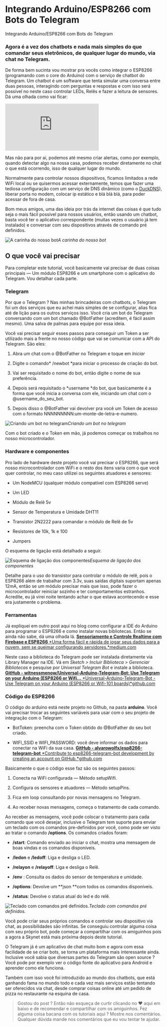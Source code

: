
# Integrando Arduino/ESP8266 com Bots do Telegram

Integrando Arduino/ESP8266 com Bots do Telegram

### Agora é a vez dos chatbots e nada mais simples do que comandar seus eletrônicos, de qualquer lugar do mundo, via chat no Telegram.

De forma bem sucinta vou mostrar pra vocês como integrar o ESP8266 (programando com o core do Arduino) com o serviço de chatbot do Telegram. Um chatbot é um software que tenta simular uma conversa entre duas pessoas, interagindo com perguntas e respostas e com isso será possível no neste caso controlar LEDs, Relês e fazer a leitura de sensores. Dá uma olhada como vai ficar:

<iframe src="https://medium.com/media/9df93215e4f67eaf0728546c11599c3b" frameborder=0></iframe>

Mas não para por ai, podemos até mesmo criar alertas, como por exemplo, quando detectar algo na nossa casa, podemos receber diretamente no chat o que está ocorrendo, isso de qualquer lugar do mundo.

Normalmente para controlar nossos dispositivos, ficamos limitados a rede WiFi local ou se quisermos acessar externamente, temos que fazer uma tediosa configuração com um serviço de DNS dinâmico (como o [DuckDNS](https://www.google.com.br/url?sa=t&rct=j&q=&esrc=s&source=web&cd=1&cad=rja&uact=8&ved=0ahUKEwjRkYuI6qHSAhVJIJAKHS3fA1wQFggaMAA&url=https%3A%2F%2Fwww.duckdns.org%2F&usg=AFQjCNH6uxeNRq0E-wCbuJ11Ktm3wze4AA&sig2=EvloqzIVwFEndGtKcsB_WA&bvm=bv.147448319,d.Y2I)), liberar porta no modem, colocar ip estático e blá blá blá, para poder acessar de fora de casa.

Bom meus amigos, uma das ideia por trás da internet das coisas é que tudo seja o mais fácil possível para nossos usuários, então usando um chatbot, basta você ter o aplicativo correspondente (muitas vezes o usuário já tem instalado) e conversar com seu dispositivos através de comando pré definidos.

![A carinha do nosso bot](https://cdn-images-1.medium.com/max/6680/1*96LGowRFdJpFLAx5EvHmQg.png)*A carinha do nosso bot*

## O que você vai precisar

Para completar este tutorial, você basicamente vai precisar de duas coisas principais — Um módulo ESP8266 e um smartphone com o aplicativo do Telegram. Vou detalhar cada parte.

### Telegram

Por que o Telegram ? Nas minhas brincadeiras com chatbots, o Telegram foi um dos serviços que eu achei mais simples de se configurar, alias fica até de lição para os outros serviços isso. Você cria um bot do Telegram conversando com um bot chamado @BotFather (acreditem, é fácil assim mesmo). Uma salva de palmas para equipe por essa ideia.

Você vai precisar seguir esses passos para conseguir um Token a ser utilizado mais a frente no nosso código que vai se comunicar com a API do Telegram. São eles:

1. Abra um chat com o @BotFather no Telegram e toque em *Iniciar*

1. Digite o comando* /newbot *para iniciar o processo de criação do bot.

1. Vai ser requisitado o nome do bot, então digite o nome de sua preferência.

1. Depois será requisitado o *username *do bot, que basicamente é a forma que você inicia a conversa com ele, iniciando um chat com o @username_do_seu_bot.

1. Depois disso o @BotFather vai devolver pra você um Token de acesso com o formato NNNNNNNNN:um-monte-de-letra-e-numero.

![Criando um bot no telegram](https://cdn-images-1.medium.com/max/9902/1*YI_PYVp2qn9EtmCkxftgLw.png)*Criando um bot no telegram*

Com o bot criado e o Token em mão, já podemos começar os trabalhos no nosso microcontrolador.

### Hardware e componentes

Pro lado de hardware deste projeto você vai precisar o ESP8266, que será nosso microcontrolador com WiFi e o resto dos itens varia com o que você quer controlar, no meu caso utilizei os seguintes atuadores e sensores:

* Um NodeMCU (qualquer módulo compatível com ESP8266 serve)

* Um LED

* Módulo de Relê 5v

* Sensor de Temperatura e Umidade DHT11

* Transistor 2N2222 para comandar o módulo de Relê de 5v

* Resistores de 10k, 1k e 100

* Jumpers

O esquema de ligação está detalhado a seguir.

![Esquema de ligação dos componentes](https://cdn-images-1.medium.com/max/3834/1*tK7gHNkLclAsTMsAz4dIhg.png)*Esquema de ligação dos componentes*

Detalhe para o uso do transistor para controlar o módulo de relê, pois o ESP8266 além de trabalhar com 3.3v, suas saídas digitais suportam apenas 12mA, então se um módulo precisar mais que isso, pode fazer o microcontrolador reiniciar sozinho e ter comportamentos estranhos. Acredite, eu já virei noite tentando achar o que estava acontecendo e esse era justamente o problema.

### Ferramentas

Já expliquei em outro post aqui no blog como configurar a IDE do Arduino para programar o ESP8266 e como instalar novas bibliotecas. Então se ainda não sabe, dá uma olhada lá.
[**Sensoriamento e Controle Realtime com Firebase e ESP8266**
*Uma forma fácil e rápida de jogar seus dados para a nuvem, sem se queimar configurando servidores.*medium.com](https://medium.com/iot-bootcamp/sensoriamento-realtime-com-firebase-e-esp8266-6e54b9bff1c1)

Neste caso a biblioteca do Telegram pode ser instalada diretamente via Library Manager na IDE. Vá em *Sketch > Incluir Biblioteca > Gerenciar Bibliotecas* e pesquise por *Universal Telegram Bot* e instale a biblioteca.
[**GitHub - witnessmenow/Universal-Arduino-Telegram-Bot: Use Telegram on your Arduino (ESP8266 or Wifi…**
*Universal-Arduino-Telegram-Bot - Use Telegram on your Arduino (ESP8266 or Wifi-101 boards)*github.com](https://github.com/witnessmenow/Universal-Arduino-Telegram-Bot)

### Código do ESP8266

O código do arduino está neste projeto no Github, na pasta **arduino**. Você vai precisar trocar as seguintes variáveis para usar com o seu projeto de integração com o Telegram:

* BotToken: preencha com o Token obtido do @BotFather do seu bot criado.

* WIFI_SSID e WIFI_PASSWORD: você deve informar os dados para conectar na WiFi da sua casa.
[**GitHub - alvarowolfx/esp8266-telegram-bot**
*Contribute to esp8266-telegram-bot development by creating an account on GitHub.*github.com](https://github.com/alvarowolfx/esp8266-telegram-bot)

Basicamente o que o código esse faz são os seguintes passos:

1. Conecta na WiFi configurada — Método setupWifi.

1. Configura os sensores e atuadores — Método setupPins.

1. Fica em loop consultando por novas mensagens no Telegram.

1. Ao receber novas mensagens, começa o tratamento de cada comando.

Ao receber as mensagens, você pode colocar o tratamento para cada comando que você desejar, inclusive o Telegram tem suporte para enviar um teclado com os comandos pre-definidos por você, como pode ser visto ao tratar o comando **/options**. Os comandos criados foram:

* **/start**: Comando enviado ao iniciar o chat, mostra uma mensagem de boas vindas e os comandos disponíveis.

* **/ledon** e **/ledoff**: Liga e desliga o LED.

* **/relayon** e **/relayoff**: Liga e desliga o Relê.

* **/env** : Consulta os dados do sensor de temperatura e umidade.

* **/options**: Devolve um **json **com todos os comandos disponíveis.

* **/status**: Devolve o status atual do led e do relê.

![Teclado com comandos pré definidos.](https://cdn-images-1.medium.com/max/2000/1*f4teFGnJjRpFZlpUgFRdjg.png)*Teclado com comandos pré definidos.*

Você pode criar seus próprios comandos e controlar seu dispositivo via chat, as possibilidades são infinitas. Se conseguiu controlar alguma coisa com seu próprio bot, pode começar a compartilhar com os amiguinhos pois a agora a Skynet está mais próxima depois deste tutorial.

O Telegram já é um aplicativo de chat muito bom e agora com essa facilidade de se criar bots, se torna um plataforma mais interessante ainda. Inclusive você sabia que diversas partes do Telegram são open source ? Você pode por exemplo ver o código fonte do aplicativo para Android e aprender como ele funciona.

Também com isso você foi introduzido ao mundo dos chatbots, que está ganhando fama no mundo todo e cada vez mais serviços estão tentando ser oferecidos via chat, desde comprar coisas online até um pedido de pizza no restaurante na esquina de casa.
> Gostou do post ? Então não esqueça de curtir clicando no ❤ aqui em baixo e de recomendar e compartilhar com os amiguinhos.
> Fez alguma coisa bacana com os tutoriais aqui ? Mostre nos comentários.
> Qualquer dúvida mande nos comentários que eu vou tentar te ajudar.
